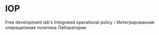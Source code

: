 # IOP
Free development lab's Integrated operational policy / Интегрированная операционная политика Лаборатории
